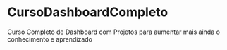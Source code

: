 # CursoDashboardCompleto
Curso Completo de Dashboard com Projetos para aumentar mais ainda o conhecimento e aprendizado
